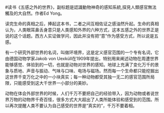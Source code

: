 #读书《五感之外的世界》，副标题是認識動物神奇的感知系統,探見人類感官無法觸及的大自然。作者Ed Yong。

读完生命的真相之后，捧起这本书，二者之间互相佐证之感油然升起。生命的真相认为，人类眼耳鼻舌身意只是人类感知外界的六种方式，这本五感之外的世界正是说的这个话题。西方人实证做学问，因此并没有把“意”作为感受方式，所以说是五感。

有一个研究外部世界的名词，叫做环境界，这是定义感官范围的一个专有名词，它由德国动物学家Jakob von Uexküll在1909年提出，特别用来阐述动物在周遭世界能够感觉、体验到的一切，也就是动物对世界的感知。地球上充满了变化万千的景象与质地、声音与振动、气味与口味、电场与磁场。然而每一个生命都只能挖掘出这世界千变万化之中的一小块真实；每一种动物都受其独一无二的感官范围所局限，只能感受到这大千世界一小部分的美妙。

动物在体会外部世界的时候，人们千万不要把自己的经验带入，因为动物或者说世界万物的动物界千奇百怪，很多方式大大超出了人类所能体验和感受到的范围。所以再次提醒人类不要认为自己感受的世界是“真实的”，千万不要着相。
